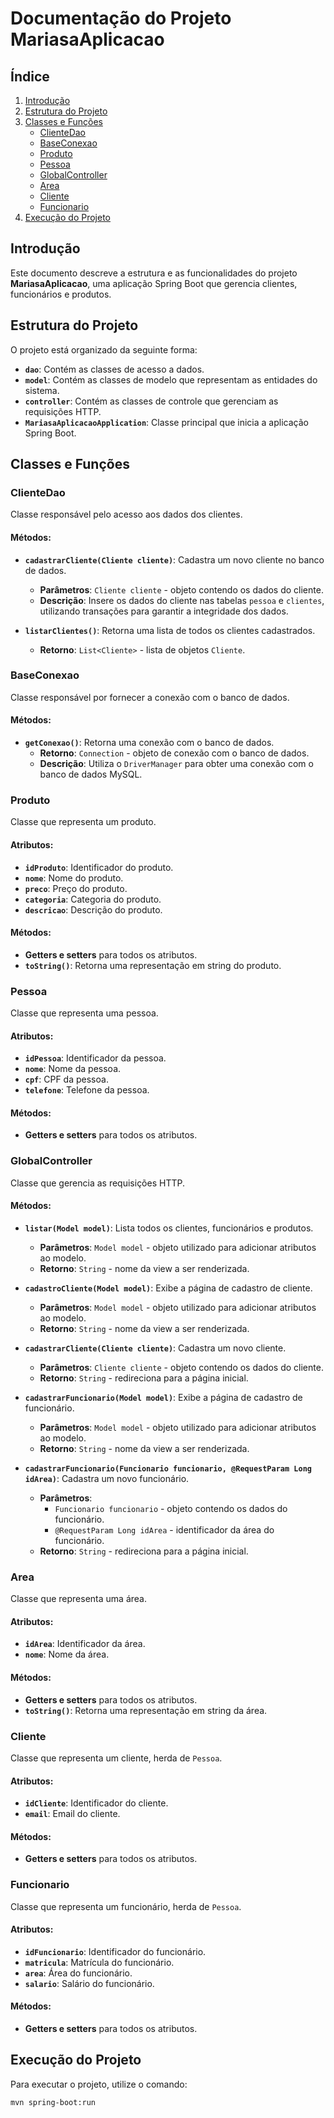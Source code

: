 # Documentação do Projeto MariasaAplicacao

## Índice
1. [Introdução](#introdução)
2. [Estrutura do Projeto](#estrutura-do-projeto)
3. [Classes e Funções](#classes-e-funções)
    - [ClienteDao](#clienteda)
    - [BaseConexao](#baseconexao)
    - [Produto](#produto)
    - [Pessoa](#pessoa)
    - [GlobalController](#globalcontroller)
    - [Area](#area)
    - [Cliente](#cliente)
    - [Funcionario](#funcionario)
4. [Execução do Projeto](#execução-do-projeto)

## Introdução
Este documento descreve a estrutura e as funcionalidades do projeto **MariasaAplicacao**, uma aplicação Spring Boot que gerencia clientes, funcionários e produtos.

## Estrutura do Projeto
O projeto está organizado da seguinte forma:
- **`dao`**: Contém as classes de acesso a dados.
- **`model`**: Contém as classes de modelo que representam as entidades do sistema.
- **`controller`**: Contém as classes de controle que gerenciam as requisições HTTP.
- **`MariasaAplicacaoApplication`**: Classe principal que inicia a aplicação Spring Boot.

## Classes e Funções

### ClienteDao
Classe responsável pelo acesso aos dados dos clientes.

#### Métodos:
- **`cadastrarCliente(Cliente cliente)`**: Cadastra um novo cliente no banco de dados.
    - **Parâmetros**: `Cliente cliente` - objeto contendo os dados do cliente.
    - **Descrição**: Insere os dados do cliente nas tabelas `pessoa` e `clientes`, utilizando transações para garantir a integridade dos dados.

- **`listarClientes()`**: Retorna uma lista de todos os clientes cadastrados.
    - **Retorno**: `List<Cliente>` - lista de objetos `Cliente`.

### BaseConexao
Classe responsável por fornecer a conexão com o banco de dados.

#### Métodos:
- **`getConexao()`**: Retorna uma conexão com o banco de dados.
    - **Retorno**: `Connection` - objeto de conexão com o banco de dados.
    - **Descrição**: Utiliza o `DriverManager` para obter uma conexão com o banco de dados MySQL.

### Produto
Classe que representa um produto.

#### Atributos:
- **`idProduto`**: Identificador do produto.
- **`nome`**: Nome do produto.
- **`preco`**: Preço do produto.
- **`categoria`**: Categoria do produto.
- **`descricao`**: Descrição do produto.

#### Métodos:
- **Getters e setters** para todos os atributos.
- **`toString()`**: Retorna uma representação em string do produto.

### Pessoa
Classe que representa uma pessoa.

#### Atributos:
- **`idPessoa`**: Identificador da pessoa.
- **`nome`**: Nome da pessoa.
- **`cpf`**: CPF da pessoa.
- **`telefone`**: Telefone da pessoa.

#### Métodos:
- **Getters e setters** para todos os atributos.

### GlobalController
Classe que gerencia as requisições HTTP.

#### Métodos:
- **`listar(Model model)`**: Lista todos os clientes, funcionários e produtos.
    - **Parâmetros**: `Model model` - objeto utilizado para adicionar atributos ao modelo.
    - **Retorno**: `String` - nome da view a ser renderizada.

- **`cadastroCliente(Model model)`**: Exibe a página de cadastro de cliente.
    - **Parâmetros**: `Model model` - objeto utilizado para adicionar atributos ao modelo.
    - **Retorno**: `String` - nome da view a ser renderizada.

- **`cadastrarCliente(Cliente cliente)`**: Cadastra um novo cliente.
    - **Parâmetros**: `Cliente cliente` - objeto contendo os dados do cliente.
    - **Retorno**: `String` - redireciona para a página inicial.

- **`cadastrarFuncionario(Model model)`**: Exibe a página de cadastro de funcionário.
    - **Parâmetros**: `Model model` - objeto utilizado para adicionar atributos ao modelo.
    - **Retorno**: `String` - nome da view a ser renderizada.

- **`cadastrarFuncionario(Funcionario funcionario, @RequestParam Long idArea)`**: Cadastra um novo funcionário.
    - **Parâmetros**:
        - `Funcionario funcionario` - objeto contendo os dados do funcionário.
        - `@RequestParam Long idArea` - identificador da área do funcionário.
    - **Retorno**: `String` - redireciona para a página inicial.

### Area
Classe que representa uma área.

#### Atributos:
- **`idArea`**: Identificador da área.
- **`nome`**: Nome da área.

#### Métodos:
- **Getters e setters** para todos os atributos.
- **`toString()`**: Retorna uma representação em string da área.

### Cliente
Classe que representa um cliente, herda de `Pessoa`.

#### Atributos:
- **`idCliente`**: Identificador do cliente.
- **`email`**: Email do cliente.

#### Métodos:
- **Getters e setters** para todos os atributos.

### Funcionario
Classe que representa um funcionário, herda de `Pessoa`.

#### Atributos:
- **`idFuncionario`**: Identificador do funcionário.
- **`matricula`**: Matrícula do funcionário.
- **`area`**: Área do funcionário.
- **`salario`**: Salário do funcionário.

#### Métodos:
- **Getters e setters** para todos os atributos.

## Execução do Projeto
Para executar o projeto, utilize o comando:
```bash
mvn spring-boot:run
